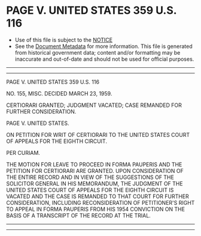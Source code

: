 ---
---

# PAGE V. UNITED STATES 359 U.S. 116

* Use of this file is subject to the [NOTICE](https://github.com/publicdocs/notice/blob/master/NOTICE)
* See the [Document Metadata](../../../) for more information.
  This file is generated from historical government data; content and/or formatting may be inaccurate and out-of-date and should not be used for official purposes.

----------
----------

PAGE V. UNITED STATES 359 U.S. 116

NO. 155, MISC.  DECIDED MARCH 23, 1959.

CERTIORARI GRANTED; JUDGMENT VACATED; CASE REMANDED FOR FURTHER CONSIDERATION.

PAGE V. UNITED STATES.

ON PETITION FOR WRIT OF CERTIORARI TO THE UNITED STATES COURT OF APPEALS FOR THE EIGHTH CIRCUIT.

PER CURIAM.

THE MOTION FOR LEAVE TO PROCEED IN FORMA PAUPERIS AND THE PETITION FOR CERTIORARI ARE GRANTED.  UPON CONSIDERATION OF THE ENTIRE RECORD AND IN VIEW OF THE SUGGESTIONS OF THE SOLICITOR GENERAL IN HIS MEMORANDUM, THE JUDGMENT OF THE UNITED STATES COURT OF APPEALS FOR THE EIGHTH CIRCUIT IS VACATED AND THE CASE IS REMANDED TO THAT COURT FOR FURTHER CONSIDERATION, INCLUDING RECONSIDERATION OF PETITIONER'S RIGHT TO APPEAL IN FORMA PAUPERIS FROM HIS 1954 CONVICTION ON THE BASIS OF A TRANSCRIPT OF THE RECORD AT THE TRIAL.


----------
----------

